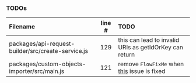 ### TODOs
| Filename | line # | TODO
|:------|:------:|:------
| packages/api-request-builder/src/create-service.js | 129 | this can lead to invalid URIs as getIdOrKey can return
| packages/custom-objects-importer/src/main.js | 121 | remove `FlowFixMe` when [this](https://github.com/facebook/flow/issues/5294) issue is fixed
